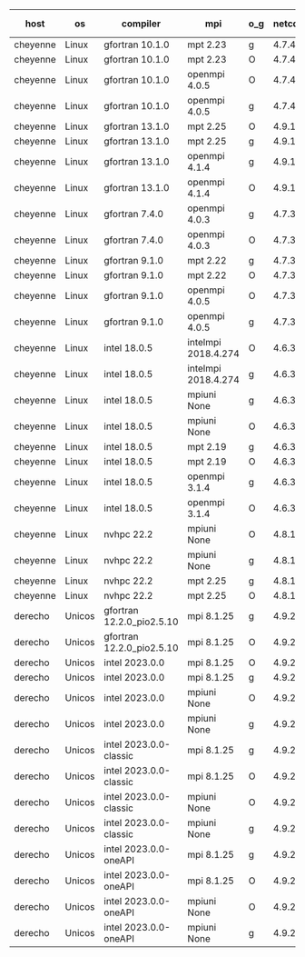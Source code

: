 

| host     | os       | compiler                              | mpi                      | o_g        | netcdf        | build       | u_pass          | u_fail          | s_pass            | s_fail            | e_pass             | e_fail             | nuopc_pass       | nuopc_fail       | artifacts link          |
|----------|----------|---------------------------------------|--------------------------|------------|---------------|-------------|-----------------|-----------------|-------------------|-------------------|--------------------|--------------------|------------------|------------------|-------------------------|
| cheyenne | Linux | gfortran 10.1.0 | mpt 2.23  | g | 4.7.4  | PASS | 14080 | 0 | 49 | 0 | 81 | 0 | 47 | 0 | <a href="https://github.com/esmf-org/esmf-test-artifacts/tree/932563f9143bfa50836ff5a0c0ba77d8e0d19ff0/feature_devList/gfortran/10.1.0/g/mpt/2.23" target="_blank">932563f</a> | 
| cheyenne | Linux | gfortran 10.1.0 | mpt 2.23  | O | 4.7.4  | PASS | 14080 | 0 | 49 | 0 | 81 | 0 | 47 | 0 | <a href="https://github.com/esmf-org/esmf-test-artifacts/tree/e23670b6ef12f033f3ad1abdae0db1538109ea41/feature_devList/gfortran/10.1.0/O/mpt/2.23" target="_blank">e23670b</a> | 
| cheyenne | Linux | gfortran 10.1.0 | openmpi 4.0.5  | O | 4.7.4  | PASS | 14080 | 0 | 49 | 0 | 81 | 0 | 47 | 0 | <a href="https://github.com/esmf-org/esmf-test-artifacts/tree/65077171f1a9a993852ecb0feb5e37e6fc98097a/feature_devList/gfortran/10.1.0/O/openmpi/4.0.5" target="_blank">6507717</a> | 
| cheyenne | Linux | gfortran 10.1.0 | openmpi 4.0.5  | g | 4.7.4  | PASS | 14080 | 0 | 49 | 0 | 81 | 0 | 47 | 0 | <a href="https://github.com/esmf-org/esmf-test-artifacts/tree/1adc2304a51df3570987d014876f816aef5d4432/feature_devList/gfortran/10.1.0/g/openmpi/4.0.5" target="_blank">1adc230</a> | 
| cheyenne | Linux | gfortran 13.1.0 | mpt 2.25  | O | 4.9.1  | PASS | 14080 | 0 | 49 | 0 | 81 | 0 | 47 | 0 | <a href="https://github.com/esmf-org/esmf-test-artifacts/tree/8da7ee7324ddf0a2403e83689de539dc7e35aeb0/feature_devList/gfortran/13.1.0/O/mpt/2.25" target="_blank">8da7ee7</a> | 
| cheyenne | Linux | gfortran 13.1.0 | mpt 2.25  | g | 4.9.1  | PASS | 14080 | 0 | 49 | 0 | 81 | 0 | 47 | 0 | <a href="https://github.com/esmf-org/esmf-test-artifacts/tree/6b306e9caf6010e4e7af7f5f92b9c48ef8947e82/feature_devList/gfortran/13.1.0/g/mpt/2.25" target="_blank">6b306e9</a> | 
| cheyenne | Linux | gfortran 13.1.0 | openmpi 4.1.4  | g | 4.9.1  | PASS | 14080 | 0 | 49 | 0 | 81 | 0 | 38 | 9 | <a href="https://github.com/esmf-org/esmf-test-artifacts/tree/9b23a8a09ff3fb112d55adae1772e7859e098d39/feature_devList/gfortran/13.1.0/g/openmpi/4.1.4" target="_blank">9b23a8a</a> | 
| cheyenne | Linux | gfortran 13.1.0 | openmpi 4.1.4  | O | 4.9.1  | PASS | 14080 | 0 | 49 | 0 | 81 | 0 | 38 | 9 | <a href="https://github.com/esmf-org/esmf-test-artifacts/tree/cd8109e12f95400e18cf6e74f7b3caa9e554a5a8/feature_devList/gfortran/13.1.0/O/openmpi/4.1.4" target="_blank">cd8109e</a> | 
| cheyenne | Linux | gfortran 7.4.0 | openmpi 4.0.3  | g | 4.7.3  | PASS | 14080 | 0 | 49 | 0 | 81 | 0 | 47 | 0 | <a href="https://github.com/esmf-org/esmf-test-artifacts/tree/38f6e5256eed87ca7c390c0f26320a65d0e97b1d/feature_devList/gfortran/7.4.0/g/openmpi/4.0.3" target="_blank">38f6e52</a> | 
| cheyenne | Linux | gfortran 7.4.0 | openmpi 4.0.3  | O | 4.7.3  | PASS | 14080 | 0 | 49 | 0 | 81 | 0 | 47 | 0 | <a href="https://github.com/esmf-org/esmf-test-artifacts/tree/5171b4b92090ed655244514c6adf15abb4155382/feature_devList/gfortran/7.4.0/O/openmpi/4.0.3" target="_blank">5171b4b</a> | 
| cheyenne | Linux | gfortran 9.1.0 | mpt 2.22  | g | 4.7.3  | PASS | 14080 | 0 | 49 | 0 | 81 | 0 | 47 | 0 | <a href="https://github.com/esmf-org/esmf-test-artifacts/tree/f3b387b8124c19f2b55a2baf2535933b5ee55d22/feature_devList/gfortran/9.1.0/g/mpt/2.22" target="_blank">f3b387b</a> | 
| cheyenne | Linux | gfortran 9.1.0 | mpt 2.22  | O | 4.7.3  | PASS | 14080 | 0 | 49 | 0 | 81 | 0 | 47 | 0 | <a href="https://github.com/esmf-org/esmf-test-artifacts/tree/6f1e96722bb18a8682baa7eafc97e42b95036879/feature_devList/gfortran/9.1.0/O/mpt/2.22" target="_blank">6f1e967</a> | 
| cheyenne | Linux | gfortran 9.1.0 | openmpi 4.0.5  | O | 4.7.3  | PASS | 14080 | 0 | 49 | 0 | 81 | 0 | 47 | 0 | <a href="https://github.com/esmf-org/esmf-test-artifacts/tree/4799b572636c2e3f2ab62d1d3c9066f666903036/feature_devList/gfortran/9.1.0/O/openmpi/4.0.5" target="_blank">4799b57</a> | 
| cheyenne | Linux | gfortran 9.1.0 | openmpi 4.0.5  | g | 4.7.3  | PASS | 14080 | 0 | 49 | 0 | 81 | 0 | 47 | 0 | <a href="https://github.com/esmf-org/esmf-test-artifacts/tree/61c417d3b7d48a07a8f45747f0463554d2a342af/feature_devList/gfortran/9.1.0/g/openmpi/4.0.5" target="_blank">61c417d</a> | 
| cheyenne | Linux | intel 18.0.5 | intelmpi 2018.4.274  | O | 4.6.3  | PASS | None | None | None | None | None | None | None | None | <a href="https://github.com/esmf-org/esmf-test-artifacts/tree/c5a710a4a1a1d4427c347ba974dad77a221803b6/feature_devList/intel/18.0.5/O/intelmpi/2018.4.274" target="_blank">c5a710a</a> | 
| cheyenne | Linux | intel 18.0.5 | intelmpi 2018.4.274  | g | 4.6.3  | PASS | None | None | None | None | None | None | None | None | <a href="https://github.com/esmf-org/esmf-test-artifacts/tree/783aa577474518e00a321db365d9b57433db9414/feature_devList/intel/18.0.5/g/intelmpi/2018.4.274" target="_blank">783aa57</a> | 
| cheyenne | Linux | intel 18.0.5 | mpiuni None  | g | 4.6.3  | FAIL | None | None | None | None | None | None | None | None | <a href="https://github.com/esmf-org/esmf-test-artifacts/tree/d0ef7512a3c243672b008190e6d26148a392fb6f/feature_devList/intel/18.0.5/g/mpiuni/None" target="_blank">d0ef751</a> | 
| cheyenne | Linux | intel 18.0.5 | mpiuni None  | O | 4.6.3  | FAIL | None | None | None | None | None | None | None | None | <a href="https://github.com/esmf-org/esmf-test-artifacts/tree/ae006a7568b406bd976b71076f8c3323b5db1433/feature_devList/intel/18.0.5/O/mpiuni/None" target="_blank">ae006a7</a> | 
| cheyenne | Linux | intel 18.0.5 | mpt 2.19  | g | 4.6.3  | PASS | None | None | None | None | None | None | None | None | <a href="https://github.com/esmf-org/esmf-test-artifacts/tree/b885503c3838b62f3857dbf8bd39d292b546b6bc/feature_devList/intel/18.0.5/g/mpt/2.19" target="_blank">b885503</a> | 
| cheyenne | Linux | intel 18.0.5 | mpt 2.19  | O | 4.6.3  | PASS | None | None | None | None | None | None | None | None | <a href="https://github.com/esmf-org/esmf-test-artifacts/tree/3fc23a7d8ce51decc47cc3bde6ac1e164fed4ddc/feature_devList/intel/18.0.5/O/mpt/2.19" target="_blank">3fc23a7</a> | 
| cheyenne | Linux | intel 18.0.5 | openmpi 3.1.4  | g | 4.6.3  | PASS | None | None | None | None | None | None | None | None | <a href="https://github.com/esmf-org/esmf-test-artifacts/tree/7100cd9c2e68e41f8d289350039a6880dbb941d4/feature_devList/intel/18.0.5/g/openmpi/3.1.4" target="_blank">7100cd9</a> | 
| cheyenne | Linux | intel 18.0.5 | openmpi 3.1.4  | O | 4.6.3  | PASS | None | None | None | None | None | None | None | None | <a href="https://github.com/esmf-org/esmf-test-artifacts/tree/af7896f13963d2d44ad57ac2bbbbf775139ec0a6/feature_devList/intel/18.0.5/O/openmpi/3.1.4" target="_blank">af7896f</a> | 
| cheyenne | Linux | nvhpc 22.2 | mpiuni None  | O | 4.8.1  | FAIL | None | None | None | None | None | None | None | None | <a href="https://github.com/esmf-org/esmf-test-artifacts/tree/98f85296d55b1dd5c2d84ccf50f99b50f633afaa/feature_devList/nvhpc/22.2/O/mpiuni/None" target="_blank">98f8529</a> | 
| cheyenne | Linux | nvhpc 22.2 | mpiuni None  | g | 4.8.1  | FAIL | None | None | None | None | None | None | None | None | <a href="https://github.com/esmf-org/esmf-test-artifacts/tree/0842d75740ec5d2030b5b87101d86fece1afee49/feature_devList/nvhpc/22.2/g/mpiuni/None" target="_blank">0842d75</a> | 
| cheyenne | Linux | nvhpc 22.2 | mpt 2.25  | g | 4.8.1  | PASS | None | None | None | None | None | None | None | None | <a href="https://github.com/esmf-org/esmf-test-artifacts/tree/81f3ad38efd2df2a54f3883726cad1fd1b568375/feature_devList/nvhpc/22.2/g/mpt/2.25" target="_blank">81f3ad3</a> | 
| cheyenne | Linux | nvhpc 22.2 | mpt 2.25  | O | 4.8.1  | PASS | None | None | None | None | None | None | None | None | <a href="https://github.com/esmf-org/esmf-test-artifacts/tree/726c5016ae3d88ab86a2d802b27f26d6c1155426/feature_devList/nvhpc/22.2/O/mpt/2.25" target="_blank">726c501</a> | 
| derecho | Unicos | gfortran 12.2.0_pio2.5.10 | mpi 8.1.25  | g | 4.9.2  | PASS | None | None | None | None | None | None | None | None | <a href="https://github.com/esmf-org/esmf-test-artifacts/tree/3c57f66866aa87b9dd782fbb1c794cd8abb6d899/feature_devList/gfortran/12.2.0_pio2.5.10/g/mpi/8.1.25" target="_blank">3c57f66</a> | 
| derecho | Unicos | gfortran 12.2.0_pio2.5.10 | mpi 8.1.25  | O | 4.9.2  | PASS | 14080 | 0 | 49 | 0 | 81 | 0 | 47 | 0 | <a href="https://github.com/esmf-org/esmf-test-artifacts/tree/22c6e1df8442707560c4e5c14a12c83e2f6aafd3/feature_devList/gfortran/12.2.0_pio2.5.10/O/mpi/8.1.25" target="_blank">22c6e1d</a> | 
| derecho | Unicos | intel 2023.0.0 | mpi 8.1.25  | O | 4.9.2  | PASS | 14080 | 0 | 49 | 0 | 81 | 0 | 47 | 0 | <a href="https://github.com/esmf-org/esmf-test-artifacts/tree/dd61520fbe2720f8aaf3e020dbadaf1c3d79cb89/feature_devList/intel/2023.0.0/O/mpi/8.1.25" target="_blank">dd61520</a> | 
| derecho | Unicos | intel 2023.0.0 | mpi 8.1.25  | g | 4.9.2  | PASS | 14080 | 0 | 49 | 0 | 81 | 0 | 47 | 0 | <a href="https://github.com/esmf-org/esmf-test-artifacts/tree/884405463c7aa6b45c65d31f0c319d5ebe8f191e/feature_devList/intel/2023.0.0/g/mpi/8.1.25" target="_blank">8844054</a> | 
| derecho | Unicos | intel 2023.0.0 | mpiuni None  | O | 4.9.2  | FAIL | None | None | None | None | None | None | None | None | <a href="https://github.com/esmf-org/esmf-test-artifacts/tree/5c4f626a91f44caf1530657b75ce4932147e0509/feature_devList/intel/2023.0.0/O/mpiuni/None" target="_blank">5c4f626</a> | 
| derecho | Unicos | intel 2023.0.0 | mpiuni None  | g | 4.9.2  | FAIL | None | None | None | None | None | None | None | None | <a href="https://github.com/esmf-org/esmf-test-artifacts/tree/d0e820113a2523fc6fec0bc864eb6a19a0a17278/feature_devList/intel/2023.0.0/g/mpiuni/None" target="_blank">d0e8201</a> | 
| derecho | Unicos | intel 2023.0.0-classic | mpi 8.1.25  | g | 4.9.2  | PASS | None | None | None | None | None | None | None | None | <a href="https://github.com/esmf-org/esmf-test-artifacts/tree/355a5f2ff39d23ba5ab32be9e225d24bd88ce299/feature_devList/intel/2023.0.0-classic/g/mpi/8.1.25" target="_blank">355a5f2</a> | 
| derecho | Unicos | intel 2023.0.0-classic | mpi 8.1.25  | O | 4.9.2  | PASS | None | None | None | None | None | None | None | None | <a href="https://github.com/esmf-org/esmf-test-artifacts/tree/c103a4bc75b196df031bda0b51a946cb55a458d3/feature_devList/intel/2023.0.0-classic/O/mpi/8.1.25" target="_blank">c103a4b</a> | 
| derecho | Unicos | intel 2023.0.0-classic | mpiuni None  | O | 4.9.2  | FAIL | None | None | None | None | None | None | None | None | <a href="https://github.com/esmf-org/esmf-test-artifacts/tree/ee4dbca75f98af52e77ba4ed01e88d973ba3c27f/feature_devList/intel/2023.0.0-classic/O/mpiuni/None" target="_blank">ee4dbca</a> | 
| derecho | Unicos | intel 2023.0.0-classic | mpiuni None  | g | 4.9.2  | FAIL | None | None | None | None | None | None | None | None | <a href="https://github.com/esmf-org/esmf-test-artifacts/tree/7987673d5e2df16269ebd9f09c97f9f8188a44eb/feature_devList/intel/2023.0.0-classic/g/mpiuni/None" target="_blank">7987673</a> | 
| derecho | Unicos | intel 2023.0.0-oneAPI | mpi 8.1.25  | g | 4.9.2  | PASS | None | None | None | None | None | None | None | None | <a href="https://github.com/esmf-org/esmf-test-artifacts/tree/cd773db759ddb5cb2b7e225a9c145936447ae111/feature_devList/intel/2023.0.0-oneAPI/g/mpi/8.1.25" target="_blank">cd773db</a> | 
| derecho | Unicos | intel 2023.0.0-oneAPI | mpi 8.1.25  | O | 4.9.2  | PASS | None | None | None | None | None | None | None | None | <a href="https://github.com/esmf-org/esmf-test-artifacts/tree/d28070e4ccb9f1edddb0453f02ba6ed050bbb4b4/feature_devList/intel/2023.0.0-oneAPI/O/mpi/8.1.25" target="_blank">d28070e</a> | 
| derecho | Unicos | intel 2023.0.0-oneAPI | mpiuni None  | O | 4.9.2  | FAIL | None | None | None | None | None | None | None | None | <a href="https://github.com/esmf-org/esmf-test-artifacts/tree/e097dddd65ec97d814b1ac5e4e3bfd3e9c971226/feature_devList/intel/2023.0.0-oneAPI/O/mpiuni/None" target="_blank">e097ddd</a> | 
| derecho | Unicos | intel 2023.0.0-oneAPI | mpiuni None  | g | 4.9.2  | FAIL | None | None | None | None | None | None | None | None | <a href="https://github.com/esmf-org/esmf-test-artifacts/tree/e4df7006b48b900cc871f391c388ba0001426362/feature_devList/intel/2023.0.0-oneAPI/g/mpiuni/None" target="_blank">e4df700</a> | 

